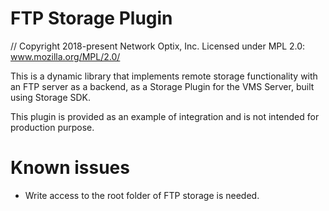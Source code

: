 # FTP Storage Plugin

// Copyright 2018-present Network Optix, Inc. Licensed under MPL 2.0: www.mozilla.org/MPL/2.0/

This is a dynamic library that implements remote storage functionality with an FTP server as a
backend, as a Storage Plugin for the VMS Server, built using Storage SDK.

This plugin is provided as an example of integration and is not intended for production purpose.

# Known issues

- Write access to the root folder of FTP storage is needed.
